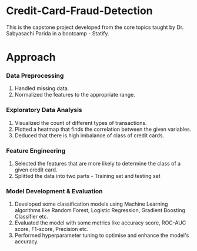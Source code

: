 # Credit-Card-Fraud-Detection
This is the capstone project developed from the core topics taught by Dr. Sabyasachi Parida in a bootcamp - Statify.

# Approach
### Data Preprocessing
1. Handled missing data.
2. Normalized the features to the appropriate range.
### Exploratory Data Analysis
1. Visualized the count of different types of transactions.
2. Plotted a heatmap that finds the correlation between the given variables.
3. Deduced that there is high imbalance of class of credit cards.
### Feature Engineering
1. Selected the features that are more likely to determine the class of a given credit card.
2. Splitted the data into two parts - Training set and testing set
### Model Development & Evaluation
1. Developed some classification models using Machine Learning algorithms like Random Forest, Logistic Regression, Gradient Boosting Classifier etc.
2. Evaluated the model with some metrics like accuracy score, ROC-AUC score, F1-score, Precision etc.
3. Performed hyperparameter tuning to optimise and enhance the model's accuracy.
